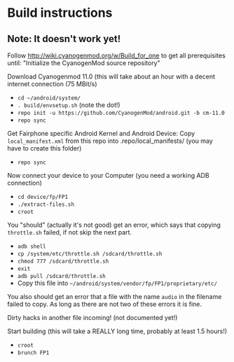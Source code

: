 # Build instructions

## Note: It doesn't work yet!

Follow http://wiki.cyanogenmod.org/w/Build_for_one to get all prerequisites until: "Initialize the CyanogenMod source repository"

Download Cyanogenmod 11.0 (this will take about an hour with a decent internet connection (75 MBit/s)
- `cd ~/android/system/`
- `. build/envsetup.sh` (note the dot!)
- `repo init -u https://github.com/CyanogenMod/android.git -b cm-11.0`
- `repo sync`

Get Fairphone specific Android Kernel and Android Device:
Copy `local_manifest.xml` from this repo into .repo/local_manifests/ (you may have to create this folder)
- `repo sync`

Now connect your device to your Computer (you need a working ADB connection)
- `cd device/fp/FP1`
- `./extract-files.sh`
- `croot`

You "should" (actually it's not good) get an error, which says that copying `throttle.sh` failed, if not skip the next part.
- `adb shell`
- `cp /system/etc/throttle.sh /sdcard/throttle.sh`
- `chmod 777 /sdcard/throttle.sh`
- `exit`
- `adb pull /sdcard/throttle.sh`
- Copy this file into `~/android/system/vendor/fp/FP1/proprietary/etc/`

You also should get an error that a file with the name `audio` in the filename failed to copy. As long as there are not two of these errors it is fine.

Dirty hacks in another file incoming! (not documented yet!)

Start building (this will take a REALLY long time, probably at least 1.5 hours!)
- `croot`
- `brunch FP1`
